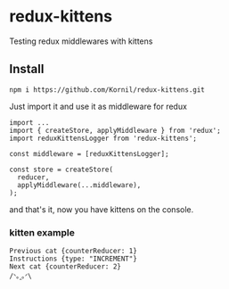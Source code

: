 # redux-kittens
Testing redux middlewares with kittens

## Install

`npm i https://github.com/Kornil/redux-kittens.git`

Just import it and use it as middleware for redux

```
import ...
import { createStore, applyMiddleware } from 'redux';
import reduxKittensLogger from 'redux-kittens';

const middleware = [reduxKittensLogger];

const store = createStore(
  reducer,
  applyMiddleware(...middleware),
);
```

and that's it, now you have kittens on the console.


### kitten example

```
Previous cat {counterReducer: 1}
Instructions {type: "INCREMENT"}
Next cat {counterReducer: 2}
/ᐠ｡ꞈ｡ᐟ\
```
